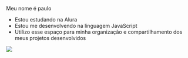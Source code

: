 Meu nome é paulo
- Estou estudando na Alura
- Estou me desenvolvendo na linguagem JavaScript
- Utilizo esse espaço para minha organização e
compartilhamento dos meus projetos desenvolvidos

![](https://media1.tenor.com/m/N3JgHUc0SJcAAAAC/fnf-silly-billy.gif)

